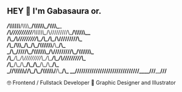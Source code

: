## HEY 👋 I'm Gabasaura or.

_____/\\\\\\\\\\\\_____/\\\\\\\\\_____/\\\\\\\\\\\\\_______/\\\\\\\\\____        
 ___/\\\//////////____/\\\\\\\\\\\\\__\/\\\/////////\\\___/\\\\\\\\\\\\\__       
  __/\\\______________/\\\/////////\\\_\/\\\_______\/\\\__/\\\/////////\\\_      
   _\/\\\____/\\\\\\\_\/\\\_______\/\\\_\/\\\\\\\\\\\\\\__\/\\\_______\/\\\_     
    _\/\\\___\/////\\\_\/\\\\\\\\\\\\\\\_\/\\\/////////\\\_\/\\\\\\\\\\\\\\\_    
     _\/\\\_______\/\\\_\/\\\/////////\\\_\/\\\_______\/\\\_\/\\\/////////\\\_   
      _\/\\\_______\/\\\_\/\\\_______\/\\\_\/\\\_______\/\\\_\/\\\_______\/\\\_  
       _\//\\\\\\\\\\\\/__\/\\\_______\/\\\_\/\\\\\\\\\\\\\/__\/\\\_______\/\\\_ 
        __\////////////____\///________\///__\/////////////____\///________\///__

                                                      
   
   🤓 Frontend / Fullstack Developer
   💅 Graphic Designer and Illustrator
   
                                                    

<!--
**gabasaura/gabasaura** is a ✨ _special_ ✨ repository because its `README.md` (this file) appears on your GitHub profile.

Here are some ideas to get you started:

- 🔭 I’m currently working on ...
- 🌱 I’m currently learning ...
- 👯 I’m looking to collaborate on ...
- 🤔 I’m looking for help with ...
- 💬 Ask me about ...
- 📫 How to reach me: ...
- 😄 Pronouns: ...
- ⚡ Fun fact: ...
-->
